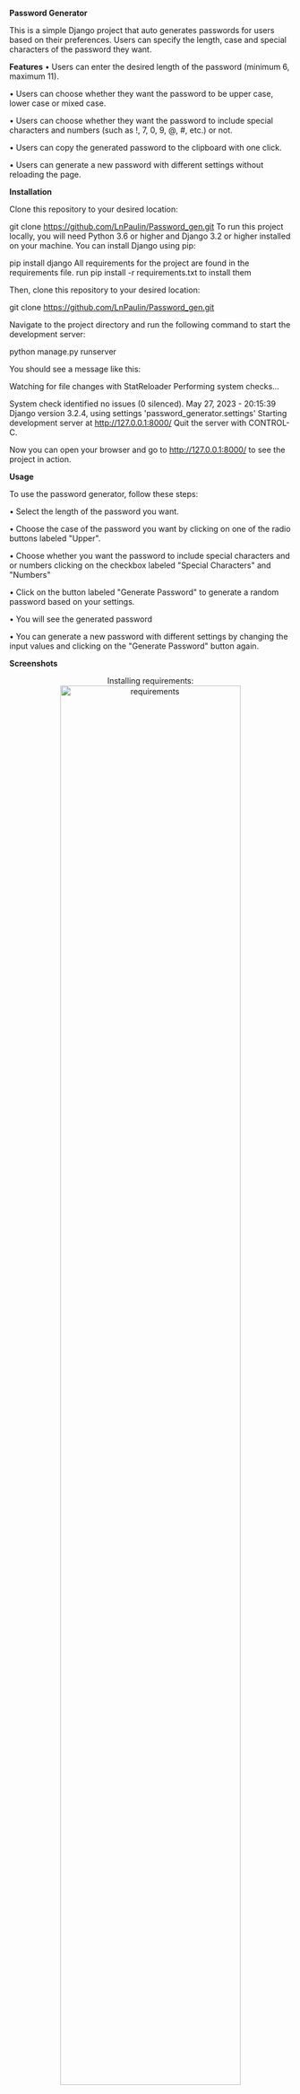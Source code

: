 <b>Password Generator</b>

This is a simple Django project that auto generates passwords for users based on their preferences. Users can specify the length, case and special characters of the password they want.

<b>Features</b>
•  Users can enter the desired length of the password (minimum 6, maximum 11).

•  Users can choose whether they want the password to be upper case, lower case or mixed case.

•  Users can choose whether they want the password to include special characters and numbers (such as !, 7, 0, 9, @, #, etc.) or not.

•  Users can copy the generated password to the clipboard with one click.

•  Users can generate a new password with different settings without reloading the page.

<b>Installation</b>

Clone this repository to your desired location:

git clone https://github.com/LnPaulin/Password_gen.git
To run this project locally, you will need Python 3.6 or higher and Django 3.2 or higher installed on your machine. You can install Django using pip:

pip install django
All requirements for the project are found in the requirements file. run pip install -r requirements.txt to install them

Then, clone this repository to your desired location:

git clone https://github.com/LnPaulin/Password_gen.git

Navigate to the project directory and run the following command to start the development server:

python manage.py runserver

You should see a message like this:

Watching for file changes with StatReloader
Performing system checks...

System check identified no issues (0 silenced).
May 27, 2023 - 20:15:39
Django version 3.2.4, using settings 'password_generator.settings'
Starting development server at http://127.0.0.1:8000/
Quit the server with CONTROL-C.

Now you can open your browser and go to http://127.0.0.1:8000/ to see the project in action.

<b>Usage</b>

To use the password generator, follow these steps:

•  Select the length of the password you want.

•  Choose the case of the password you want by clicking on one of the radio buttons labeled "Upper".

•  Choose whether you want the password to include special characters and or numbers clicking on the checkbox labeled "Special Characters" and "Numbers"

•  Click on the button labeled "Generate Password" to generate a random password based on your settings.

•  You will see the generated password

•  You can generate a new password with different settings by changing the input values and clicking on the "Generate Password" button again.
<br>

<b>Screenshots</b>
<p align="center">
Installing requirements: <br/>
<img src="https://i.imgur.com/7PqpOg2.png" width="80%" alt="requirements"/>
<br />
<br />
Running ther server: <br/>
<img src="https://i.imgur.com/Z2Vehfc.png" width="80%" alt="django_server"/>
<br /><br />

  ✅ Test it out here https://password.gitcotech.net
  Project on Browser <br/>
<img src="https://i.imgur.com/ivGW10w.png" width="80%" alt="dashboard"/>
<br /><br />
   Generated Password <br/>
<img src="https://i.imgur.com/pBsgSn9.png" width="80%" alt="dashboard"/>
<br /><br />

  
</p>
